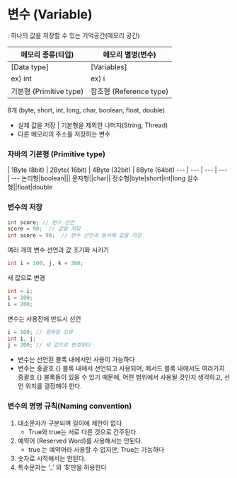 # 변수 (Variable)

: 하나의 값을 저장할 수 있는 기억공간(메모리 공간)

메모리 종류(타입) | 메모리 별명(변수)
--- | --- 
[Data type] | [Variables]
ex) int | ex) i
기본형 (Primitive type) | 참조형 (Reference type)
8개 (byte, short, int, long, char, boolean, float, double) <br>
- 실제 값을 저장 | 기본형을 제외한 나머지(String, Thread) <br>
- 다른 메모리의 주소를 저장하는 변수

### 자바의 기본형 (Primitive type)
 | 1Byte (8bit) | 2Byte( 16bit) | 4Byte (32bit) | 8Byte (64bit)
--- | --- | --- | --- | ---
논리형|boolean|||
문자형||char|| 
정수형|byte|short|int|long
실수형||float|double

### 변수의 저장
```java
int score; // 변수 선언
score = 90;  // 값을 저장
int score = 90;  // 변수 선언과 동시에 값을 저장
```

여러 개의 변수 선언과 값 초기화 시키기
```java
int i = 100, j, k = 300;
```

새 값으로 변경
```java
int = i;
i = 100;
i = 200;  
```
변수는 사용전에 반드시 선언
```java
i = 100; // 컴파일 오류
int i, j; 
j = 200; // 새 값으로 변경된다
```

- 변수는 선언된 블록 내에서만 사용이 가능하다 
- 변수는 중괄호 {} 블록 내에서 선언되고 사용되며, 메서드 블록 내에서도 여라가지 중괄호 {} 블록들이 있을 수 있기 때문에,
  어떤 범위에서 사용될 것인지 생각하고, 선언 위치를 결정해야 한다.

### 변수의 명명 규칙(Naming convention)
1. 대소문자가 구분되며 길이에 제한이 없다 
    - True와 true는 서로 다른 것으로 간주된다
2. 예약어 (Reserved Word)를 사용해서는 안된다.
    - true 는 예약어라 사용할 수 없지만, True는 가능하다
3. 숫자로 시작해서는 안된다.
4. 특수문자는 ‘_’ 와 ‘$’만을 허용한다